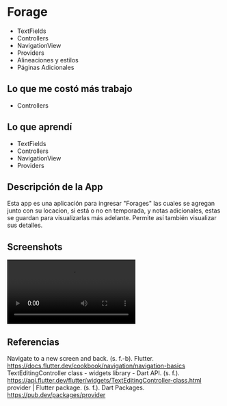 # Forage

- TextFields
- Controllers
- NavigationView
- Providers
- Alineaciones y estilos 
- Páginas Adicionales

## Lo que me costó más trabajo
- Controllers

## Lo que aprendí
- TextFields
- Controllers
- NavigationView
- Providers

## Descripción de la App
Esta app es una aplicación para ingresar "Forages" las cuales se agregan junto con su locacion, si está o no en temporada, y notas adicionales, estas se guardan para visualizarlas más adelante. Permite así también visualizar sus detalles.

## Screenshots
![Video1](VideoDemo.mp4)

## Referencias

Navigate to a new screen and back. (s. f.-b). Flutter. https://docs.flutter.dev/cookbook/navigation/navigation-basics
TextEditingController class - widgets library - Dart API. (s. f.). https://api.flutter.dev/flutter/widgets/TextEditingController-class.html
provider | Flutter package. (s. f.). Dart Packages. https://pub.dev/packages/provider